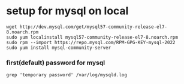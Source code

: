 # setup for mysql on local

```
wget http://dev.mysql.com/get/mysql57-community-release-el7-8.noarch.rpm
sudo yum localinstall mysql57-community-release-el7-8.noarch.rpm
sudo rpm --import https://repo.mysql.com/RPM-GPG-KEY-mysql-2022
sudo yum install mysql-community-server
```

### first(default) password for mysql
`grep 'temporary password' /var/log/mysqld.log`
